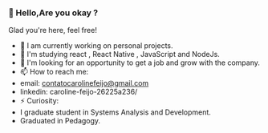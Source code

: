 ###  👋 Hello,Are you okay ?
Glad you're here, feel free!

- 🔭 I am currently working on personal projects.
- 🌱 I'm studying react , React Native , JavaScript and NodeJs.
- 🤔 I'm looking for an opportunity to get a job and grow with the company.
- 📫 How to reach me: 
- email: contatocarolinefeijo@gmail.com
- linkedin: caroline-feijo-26225a236/
- ⚡ Curiosity:
-   I graduate student in Systems Analysis and Development.
-   Graduated in Pedagogy.
